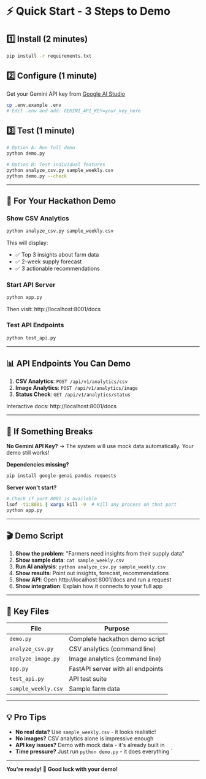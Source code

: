# ⚡ Quick Start - 3 Steps to Demo

## 1️⃣ Install (2 minutes)

```bash
pip install -r requirements.txt
```

## 2️⃣ Configure (1 minute)

Get your Gemini API key from [Google AI Studio](https://aistudio.google.com/app/apikey)

```bash
cp .env.example .env
# Edit .env and add: GEMINI_API_KEY=your_key_here
```

## 3️⃣ Test (1 minute)

```bash
# Option A: Run full demo
python demo.py

# Option B: Test individual features
python analyze_csv.py sample_weekly.csv
python demo.py --check
```

---

## 🎯 For Your Hackathon Demo

### Show CSV Analytics

```bash
python analyze_csv.py sample_weekly.csv
```

This will display:
- ✅ Top 3 insights about farm data
- ✅ 2-week supply forecast
- ✅ 3 actionable recommendations

### Start API Server

```bash
python app.py
```

Then visit: http://localhost:8001/docs

### Test API Endpoints

```bash
python test_api.py
```

---

## 📊 API Endpoints You Can Demo

1. **CSV Analytics**: `POST /api/v1/analytics/csv`
2. **Image Analytics**: `POST /api/v1/analytics/image`
3. **Status Check**: `GET /api/v1/analytics/status`

Interactive docs: http://localhost:8001/docs

---

## 🚨 If Something Breaks

**No Gemini API Key?**
→ The system will use mock data automatically. Your demo still works!

**Dependencies missing?**
```bash
pip install google-genai pandas requests
```

**Server won't start?**
```bash
# Check if port 8001 is available
lsof -ti:8001 | xargs kill -9  # Kill any process on that port
python app.py
```

---

## 🎬 Demo Script

1. **Show the problem**: "Farmers need insights from their supply data"
2. **Show sample data**: `cat sample_weekly.csv`
3. **Run AI analysis**: `python analyze_csv.py sample_weekly.csv`
4. **Show results**: Point out insights, forecast, recommendations
5. **Show API**: Open http://localhost:8001/docs and run a request
6. **Show integration**: Explain how it connects to your full app

---

## 📁 Key Files

| File | Purpose |
|------|---------|
| `demo.py` | Complete hackathon demo script |
| `analyze_csv.py` | CSV analytics (command line) |
| `analyze_image.py` | Image analytics (command line) |
| `app.py` | FastAPI server with all endpoints |
| `test_api.py` | API test suite |
| `sample_weekly.csv` | Sample farm data |

---

## 💡 Pro Tips

- **No real data?** Use `sample_weekly.csv` - it looks realistic!
- **No images?** CSV analytics alone is impressive enough
- **API key issues?** Demo with mock data - it's already built in
- **Time pressure?** Just run `python demo.py` - it does everything
`
---

**You're ready! 🚀 Good luck with your demo!**

